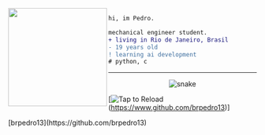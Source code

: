 <img align="left" height="200" src="https://media.giphy.com/media/ao9DUiTKH60XS/giphy.gif"/>

```diff
hi, im Pedro.

mechanical engineer student.
+ living in Rio de Janeiro, Brasil
- 19 years old
! learning ai development
# python, c
```
------

<p align="center">
  <img src="https://github.com/sourabmaity/sourabmaity/blob/output/github-contribution-grid-snake.svg" alt="snake"></center>
</p>


[![Tap to Reload](https://metrics.lecoq.io/brpedro13?template=classic&base.header=0&base.metadata=0&isocalendar=1&languages=1&people=1&isocalendar.duration=half-year&languages.limit=8&languages.sections=most-used&languages.colors=github&languages.threshold=0%25&languages.indepth=false&languages.recent.load=300&languages.recent.days=14&people.limit=24&people.size=28&people.types=followers%2C%20following&people.identicons=false&people.shuffle=false&config.timezone=Asia%2FCalcutta)(https://www.github.com/brpedro13)]

</details>
[brpedro13](https://github.com/brpedro13)
